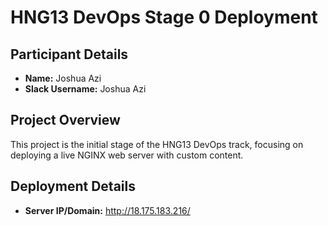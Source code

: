 # HNG13 DevOps Stage 0 Deployment

## Participant Details
* **Name:** Joshua Azi
* **Slack Username:** Joshua Azi

## Project Overview
This project is the initial stage of the HNG13 DevOps track, focusing on deploying a live NGINX web server with custom content.

## Deployment Details
* **Server IP/Domain:** http://18.175.183.216/
